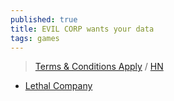 ```yaml
---
published: true
title: EVIL CORP wants your data
tags: games
---
```

> [Terms & Conditions Apply](https://termsandconditions.game/) / [HN](https://news.ycombinator.com/item?id=27191795)

- [Lethal Company ](https://www.youtube.com/watch?v=xQ0v-OT9bb0)